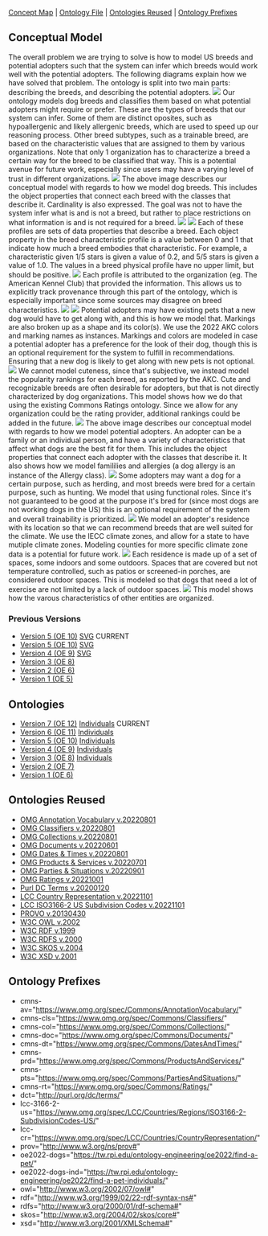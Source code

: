 [Concept Map](#conceptual-model) | [Ontology File](#ontologies) | [Ontologies Reused](#ontologies-reused) | [Ontology Prefixes](#ontology-prefixes)

## Conceptual Model

The overall problem we are trying to solve is how to model US breeds and potential adopters such that the system can infer which breeds would work well with the potential adopters. The following diagrams explain how we have solved that problem. The ontology is split into two main parts: describing the breeds, and describing the potential adopters. 
<img style="float: center;" src="images/ConceptualModel_BreedTypes.png"/>
Our ontology models dog breeds and classifies them based on what potential adopters might require or prefer. These are the types of breeds that our system can infer. Some of them are distinct oposites, such as hypoallergenic and likely allergenic breeds, which are used to speed up our reasoning process. Other breed subtypes, such as a trainable breed, are based on the characteristic values that are assigned to them by various organizations. Note that only 1 organization has to characterize a breed a certain way for the breed to be classified that way. This is a potential avenue for future work, especially since users may have a varying level of trust in different organizations.
<img style="float: center;" src="images/ConceptualModel_BreedCharacteristics.png"/>
The above image describes our conceptual model with regards to how we model dog breeds. This includes the object properties that connect each breed with the classes that describe it. Cardinality is also expressed. The goal was not to have the system infer what is and is not a breed, but rather to place restrictions on what information is and is not required for a breed.
<img style="float: center;" src="images/ConceptualModel_BreedCharacteristicProfile.png"/>
<img style="float: center;" src="images/ConceptualModel_BreedPhysicalProfile.png"/>
Each of these profiles are sets of data properties that describe a breed. Each object property in the breed characteristic profile is a value between 0 and 1 that indicate how much a breed embodies that characteristic. For example, a characteristic given 1/5 stars is given a value of 0.2, and 5/5 stars is given a value of 1.0. The values in a breed physical profile have no upper limit, but should be positive. 
<img style="float: center;" src="images/ConceptualModel_ProfileProvenance.png"/>
Each profile is attributed to the organization (eg. The American Kennel Club) that provided the information. This allows us to explicitly track provenance through this part of the ontology, which is especially important since some sources may disagree on breed characteristics. 
<img style="float: center;" src="images/ConceptualModel_PetOwnership.png"/>
<img style="float: center;" src="images/ConceptualModel_MarkingColors.png"/>
Potential adopters may have existing pets that a new dog would have to get along with, and this is how we model that. Markings are also broken up as a shape and its color(s). We use the 2022 AKC colors and marking names as instances. Markings and colors are modeled in case a potential adopter has a preference for the look of their dog, though this is an optional requirement for the system to fulfill in recommendations. Ensuring that a new dog is likely to get along with new pets is not optional.
<img style="float: center;" src="images/ConceptualModel_Ratings.png"/>
We cannot model cuteness, since that's subjective, we instead model the popularity rankings for each breed, as reported by the AKC. Cute and recognizable breeds are often desirable for adopters, but that is not directly characterized by dog organizations. This model shows how we do that using the existing Commons Ratings ontology. Since we allow for any organization could be the rating provider, additional rankings could be added in the future.
<img style="float: center;" src="images/ConceptualModel_Adopter.png"/>
The above image describes our conceptual model with regards to how we model potential adopters. An adopter can be a family or an individual person, and have a variety of characteristics that affect what dogs are the best fit for them. This includes the object properties that connect each adopter with the classes that describe it. It also shows how we model famililies and allergies (a dog allergy is an instance of the Allergy class).
<img style="float: center;" src="images/ConceptualModel_FunctionalRoles.png"/>
Some adopters may want a dog for a certain purpose, such as herding, and most breeds were bred for a certain purpose, such as hunting. We model that using functional roles. Since it's not guaranteed to be good at the purpose it's bred for (since most dogs are not working dogs in the US) this is an optional requirement of the system and overall trainability is prioritized.
<img style="float: center;" src="images/ConceptualModel_Residences.png"/>
We model an adopter's residence with its location so that we can recommend breeds that are well suited for the climate. We use the IECC climate zones, and allow for a state to have mutiple climate zones. Modeling counties for more specific climate zone data is a potential for future work. 
<img style="float: center;" src="images/ConceptualModel_Spaces.png"/>
Each residence is made up of a set of spaces, some indoors and some outdoors. Spaces that are covered but not temperature controlled, such as patios or screened-in porches, are considered outdoor spaces. This is modeled so that dogs that need a lot of exercise are not limited by a lack of outdoor spaces.
<img style="float: center;" src="images/ConceptualModel_Aspects.png"/>
This model shows how the varous characteristics of other entities are organized. 

### Previous Versions

- [Version 5 (OE 10)](files/ConceptualModel_v6.pdf) [SVG](files/ConceptualModel_v6.svg) CURRENT
- [Version 5 (OE 10)](files/ConceptualModel_v5.pdf) [SVG](files/ConceptualModel_v5.svg) 
- [Version 4 (OE 9)](files/ConceptualModel_v4.pdf) [SVG](files/ConceptualModel_v4.svg)
- [Version 3 (OE 8)](files/ConceptualModel_v3.pdf)
- [Version 2 (OE 6)](files/ConceptualModel_v2.pdf)
- [Version 1 (OE 5)](files/ConceptualModel_v1.pdf)

## Ontologies

- [Version 7 (OE 12)](https://github.com/tetherless-world/ontology-engineering/blob/c4c5af171820eedcb7108cc069a69637fe25a02a/oe2022/dog-breed-ontology/find-a-pet.rdf) [Individuals](https://github.com/tetherless-world/ontology-engineering/blob/c4c5af171820eedcb7108cc069a69637fe25a02a/oe2022/dog-breed-ontology/find-a-pet-individuals-small.rdf) CURRENT
- [Version 6 (OE 11)](https://github.com/tetherless-world/ontology-engineering/blob/68ee5cc09ddc8a4af8b5d85b31565d2733f38613/oe2022/dog-breed-ontology/find-a-pet.rdf) [Individuals](https://github.com/tetherless-world/ontology-engineering/blob/68ee5cc09ddc8a4af8b5d85b31565d2733f38613/oe2022/dog-breed-ontology/find-a-pet-individuals.rdf) 
- [Version 5 (OE 10)](https://github.com/tetherless-world/ontology-engineering/blob/c1f3e28aecb3212c01b1f88fa362049ae3272d31/oe2022/dog-breed-ontology/find-a-pet.rdf) [Individuals](https://github.com/tetherless-world/ontology-engineering/blob/c1f3e28aecb3212c01b1f88fa362049ae3272d31/oe2022/dog-breed-ontology/find-a-pet-individuals.rdf)
- [Version 4 (OE 9)](https://github.com/tetherless-world/ontology-engineering/blob/006ce23f62757847531bcb106831490d4c43f14b/oe2022/dog-breed-ontology/find-a-pet.rdf) [Individuals](https://github.com/tetherless-world/ontology-engineering/blob/006ce23f62757847531bcb106831490d4c43f14b/oe2022/dog-breed-ontology/find-a-pet-individuals.rdf)
- [Version 3 (OE 8)](https://github.com/tetherless-world/ontology-engineering/blob/c65013f0f13175273378c6a35a18031150a03e32/oe2022/dog-breed-ontology/find-a-pet.rdf) [Individuals](https://github.com/tetherless-world/ontology-engineering/blob/c65013f0f13175273378c6a35a18031150a03e32/oe2022/dog-breed-ontology/find-a-pet-individuals.rdf) 
- [Version 2 (OE 7)](https://github.com/tetherless-world/ontology-engineering/blob/3ffedc3e1063ee3ddeb0f233c9d43d29989e17bc/oe2022/dog-breed-ontology/find-a-pet.rdf)
- [Version 1 (OE 6)](https://github.com/tetherless-world/ontology-engineering/blob/40b9433c732a6adc31d5fb0dd1c953f172dbd228/oe2022/dog-breed-ontology/find-a-pet.rdf) 

## Ontologies Reused
- [OMG Annotation Vocabulary v.20220801](https://www.omg.org/spec/Commons/AnnotationVocabulary/)
- [OMG Classifiers v.20220801](https://www.omg.org/spec/Commons/Classifiers/)
- [OMG Collections v.20220801](https://www.omg.org/spec/Commons/Collections/)
- [OMG Documents v.20220601](https://www.omg.org/spec/Commons/Documents/)
- [OMG Dates & Times v.20220801](https://www.omg.org/spec/Commons/DatesAndTimes/)
- [OMG Products & Services v.20220701](https://www.omg.org/spec/Commons/ProductsAndServices/)
- [OMG Parties & Situations v.20220901](https://www.omg.org/spec/Commons/PartiesAndSituations/)
- [OMG Ratings v.20221001](https://www.omg.org/spec/Commons/Ratings/)
- [Purl DC Terms v.20200120](http://purl.org/dc/terms/)
- [LCC Country Representation v.20221101](https://www.omg.org/spec/LCC/Countries/CountryRepresentation/)
- [LCC ISO3166-2 US Subdivision Codes v.20221101](https://www.omg.org/spec/LCC/Countries/Regions/ISO3166-2-SubdivisionCodes-US/)
- [PROVO v.20130430](http://www.w3.org/ns/prov#)
- [W3C OWL v.2002](http://www.w3.org/2002/07/owl#)
- [W3C RDF v.1999](http://www.w3.org/1999/02/22-rdf-syntax-ns#)
- [W3C RDFS v.2000](http://www.w3.org/2000/01/rdf-schema#)
- [W3C SKOS v.2004](http://www.w3.org/2004/02/skos/core#)
- [W3C XSD v.2001](http://www.w3.org/2001/XMLSchema#)

## Ontology Prefixes
- cmns-av="https://www.omg.org/spec/Commons/AnnotationVocabulary/"
- cmns-cls="https://www.omg.org/spec/Commons/Classifiers/"
- cmns-col="https://www.omg.org/spec/Commons/Collections/"
- cmns-doc="https://www.omg.org/spec/Commons/Documents/"
- cmns-dt="https://www.omg.org/spec/Commons/DatesAndTimes/"
- cmns-prd="https://www.omg.org/spec/Commons/ProductsAndServices/"
- cmns-pts="https://www.omg.org/spec/Commons/PartiesAndSituations/"
- cmns-rt="https://www.omg.org/spec/Commons/Ratings/"
- dct="http://purl.org/dc/terms/"
- lcc-3166-2-us="https://www.omg.org/spec/LCC/Countries/Regions/ISO3166-2-SubdivisionCodes-US/"
- lcc-cr="https://www.omg.org/spec/LCC/Countries/CountryRepresentation/"
- prov="http://www.w3.org/ns/prov#"
- oe2022-dogs="https://tw.rpi.edu/ontology-engineering/oe2022/find-a-pet/"
- oe2022-dogs-ind="https://tw.rpi.edu/ontology-engineering/oe2022/find-a-pet-individuals/"
- owl="http://www.w3.org/2002/07/owl#"
- rdf="http://www.w3.org/1999/02/22-rdf-syntax-ns#"
- rdfs="http://www.w3.org/2000/01/rdf-schema#"
- skos="http://www.w3.org/2004/02/skos/core#"
- xsd="http://www.w3.org/2001/XMLSchema#"



